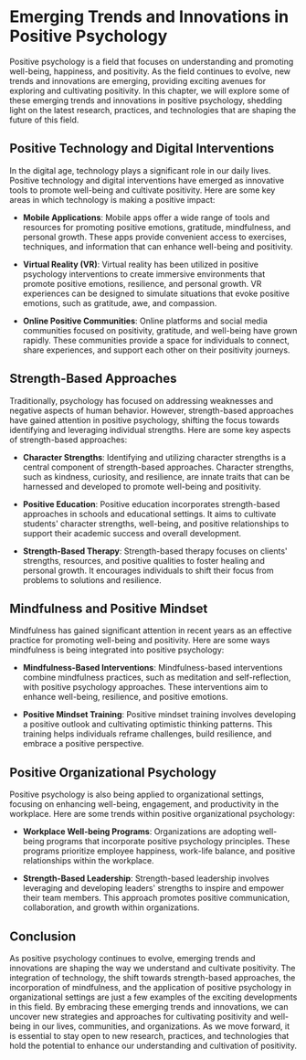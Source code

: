 Emerging Trends and Innovations in Positive Psychology
=================================================================

Positive psychology is a field that focuses on understanding and promoting well-being, happiness, and positivity. As the field continues to evolve, new trends and innovations are emerging, providing exciting avenues for exploring and cultivating positivity. In this chapter, we will explore some of these emerging trends and innovations in positive psychology, shedding light on the latest research, practices, and technologies that are shaping the future of this field.

Positive Technology and Digital Interventions
---------------------------------------------

In the digital age, technology plays a significant role in our daily lives. Positive technology and digital interventions have emerged as innovative tools to promote well-being and cultivate positivity. Here are some key areas in which technology is making a positive impact:

* **Mobile Applications**: Mobile apps offer a wide range of tools and resources for promoting positive emotions, gratitude, mindfulness, and personal growth. These apps provide convenient access to exercises, techniques, and information that can enhance well-being and positivity.

* **Virtual Reality (VR)**: Virtual reality has been utilized in positive psychology interventions to create immersive environments that promote positive emotions, resilience, and personal growth. VR experiences can be designed to simulate situations that evoke positive emotions, such as gratitude, awe, and compassion.

* **Online Positive Communities**: Online platforms and social media communities focused on positivity, gratitude, and well-being have grown rapidly. These communities provide a space for individuals to connect, share experiences, and support each other on their positivity journeys.

Strength-Based Approaches
-------------------------

Traditionally, psychology has focused on addressing weaknesses and negative aspects of human behavior. However, strength-based approaches have gained attention in positive psychology, shifting the focus towards identifying and leveraging individual strengths. Here are some key aspects of strength-based approaches:

* **Character Strengths**: Identifying and utilizing character strengths is a central component of strength-based approaches. Character strengths, such as kindness, curiosity, and resilience, are innate traits that can be harnessed and developed to promote well-being and positivity.

* **Positive Education**: Positive education incorporates strength-based approaches in schools and educational settings. It aims to cultivate students' character strengths, well-being, and positive relationships to support their academic success and overall development.

* **Strength-Based Therapy**: Strength-based therapy focuses on clients' strengths, resources, and positive qualities to foster healing and personal growth. It encourages individuals to shift their focus from problems to solutions and resilience.

Mindfulness and Positive Mindset
--------------------------------

Mindfulness has gained significant attention in recent years as an effective practice for promoting well-being and positivity. Here are some ways mindfulness is being integrated into positive psychology:

* **Mindfulness-Based Interventions**: Mindfulness-based interventions combine mindfulness practices, such as meditation and self-reflection, with positive psychology approaches. These interventions aim to enhance well-being, resilience, and positive emotions.

* **Positive Mindset Training**: Positive mindset training involves developing a positive outlook and cultivating optimistic thinking patterns. This training helps individuals reframe challenges, build resilience, and embrace a positive perspective.

Positive Organizational Psychology
----------------------------------

Positive psychology is also being applied to organizational settings, focusing on enhancing well-being, engagement, and productivity in the workplace. Here are some trends within positive organizational psychology:

* **Workplace Well-being Programs**: Organizations are adopting well-being programs that incorporate positive psychology principles. These programs prioritize employee happiness, work-life balance, and positive relationships within the workplace.

* **Strength-Based Leadership**: Strength-based leadership involves leveraging and developing leaders' strengths to inspire and empower their team members. This approach promotes positive communication, collaboration, and growth within organizations.

Conclusion
----------

As positive psychology continues to evolve, emerging trends and innovations are shaping the way we understand and cultivate positivity. The integration of technology, the shift towards strength-based approaches, the incorporation of mindfulness, and the application of positive psychology in organizational settings are just a few examples of the exciting developments in this field. By embracing these emerging trends and innovations, we can uncover new strategies and approaches for cultivating positivity and well-being in our lives, communities, and organizations. As we move forward, it is essential to stay open to new research, practices, and technologies that hold the potential to enhance our understanding and cultivation of positivity.
